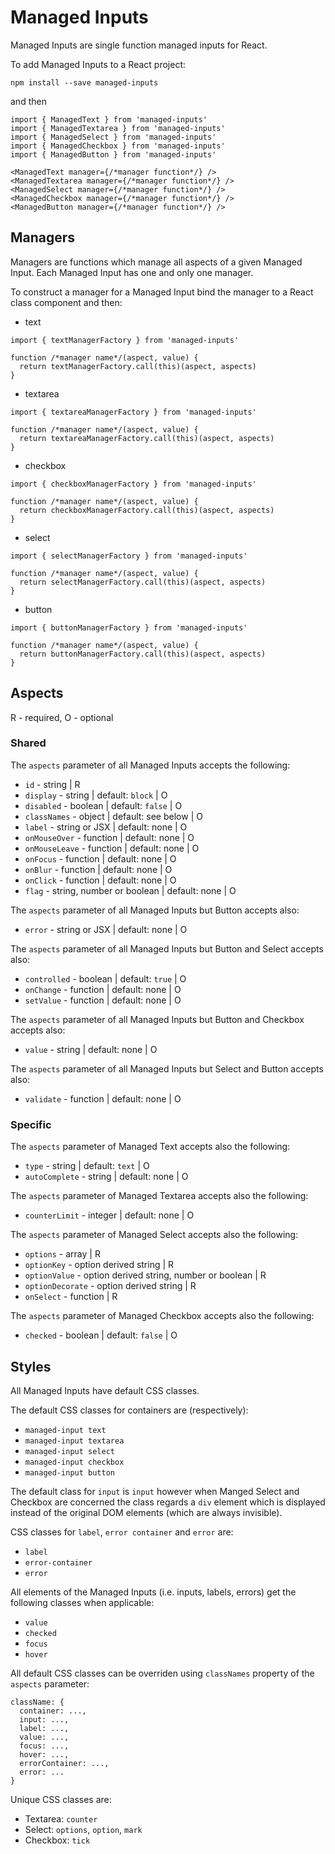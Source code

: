 # Managed Inputs
Managed Inputs are single function managed inputs for React.

To add Managed Inputs to a React project:
```
npm install --save managed-inputs
```
and then
```
import { ManagedText } from 'managed-inputs'
import { ManagedTextarea } from 'managed-inputs'
import { ManagedSelect } from 'managed-inputs'
import { ManagedCheckbox } from 'managed-inputs'
import { ManagedButton } from 'managed-inputs'

<ManagedText manager={/*manager function*/} />
<ManagedTextarea manager={/*manager function*/} />
<ManagedSelect manager={/*manager function*/} />
<ManagedCheckbox manager={/*manager function*/} />
<ManagedButton manager={/*manager function*/} />
```

## Managers
Managers are functions which manage all aspects of a given Managed Input. Each Managed Input has one and only one manager.

To construct a manager for a Managed Input bind the manager to a React class component and then:

* text
```
import { textManagerFactory } from 'managed-inputs'

function /*manager name*/(aspect, value) {
  return textManagerFactory.call(this)(aspect, aspects)
}
```

* textarea
```
import { textareaManagerFactory } from 'managed-inputs'

function /*manager name*/(aspect, value) {
  return textareaManagerFactory.call(this)(aspect, aspects)
}
```

* checkbox
```
import { checkboxManagerFactory } from 'managed-inputs'

function /*manager name*/(aspect, value) {
  return checkboxManagerFactory.call(this)(aspect, aspects)
}
```

* select
```
import { selectManagerFactory } from 'managed-inputs'

function /*manager name*/(aspect, value) {
  return selectManagerFactory.call(this)(aspect, aspects)
}
```

* button
```
import { buttonManagerFactory } from 'managed-inputs'

function /*manager name*/(aspect, value) {
  return buttonManagerFactory.call(this)(aspect, aspects)
}
```

## Aspects
R - required, O - optional

### Shared
The `aspects` parameter of all Managed Inputs accepts the following:
* `id` - string | R
* `display` - string | default: `block` | O
* `disabled` - boolean | default: `false` | O
* `classNames` - object | default: see below | O
* `label` - string or JSX | default: none | O
* `onMouseOver` - function | default: none | O
* `onMouseLeave` - function | default: none | O
* `onFocus` - function | default: none | O
* `onBlur` - function | default: none | O
* `onClick` - function | default: none | O
* `flag` - string, number or boolean | default: none | O

The `aspects` parameter of all Managed Inputs but Button accepts also:
* `error` - string or JSX | default: none | O

The `aspects` parameter of all Managed Inputs but Button and Select accepts also:
* `controlled` - boolean | default: `true` | O
* `onChange` - function | default: none | O
* `setValue` - function | default: none | O

The `aspects` parameter of all Managed Inputs but Button and Checkbox accepts also:
* `value` - string | default: none | O

The `aspects` parameter of all Managed Inputs but Select and Button accepts also:
* `validate` - function | default: none | O

### Specific
The `aspects` parameter of Managed Text accepts also the following:
* `type` - string | default: `text` | O
* `autoComplete` - string | default: none | O

The `aspects` parameter of Managed Textarea accepts also the following:
* `counterLimit` - integer | default: none | O

The `aspects` parameter of Managed Select accepts also the following:
* `options` - array | R
* `optionKey` - option derived string | R
* `optionValue` - option derived string, number or boolean | R
* `optionDecorate` - option derived string | R
* `onSelect` - function | R

The `aspects` parameter of Managed Checkbox accepts also the following:
* `checked` - boolean | default: `false` | O

## Styles
All Managed Inputs have default CSS classes.

The default CSS classes for containers are (respectively):
* `managed-input text`
* `managed-input textarea`
* `managed-input select`
* `managed-input checkbox`
* `managed-input button`

The default class for `input` is `input` however when Manged Select and Checkbox are concerned the class regards a `div` element which is displayed instead of the original DOM elements (which are always invisible).

CSS classes for `label`, `error container` and `error` are:
* `label`
* `error-container`
* `error`

All elements of the Managed Inputs (i.e. inputs, labels, errors) get the following classes when applicable:
* `value`
* `checked`
* `focus`
* `hover`

All default CSS classes can be overriden using `classNames` property of the `aspects` parameter:
```
className: {
  container: ...,
  input: ...,
  label: ...,
  value: ...,
  focus: ...,
  hover: ...,
  errorContainer: ...,
  error: ...
}
```

Unique CSS classes are:
* Textarea: `counter`
* Select: `options`, `option`, `mark`
* Checkbox: `tick`


